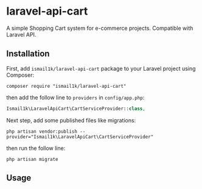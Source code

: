 # laravel-api-cart
A simple Shopping Cart system for e-commerce projects. Compatible with Laravel API.

## Installation
First, add `ismail1k/laravel-api-cart` package to your Laravel project using Composer:
```shell
composer require "ismail1k/laravel-api-cart"
```
then add the follow line to `providers` in `config/app.php`:
```php
Ismail1k\LaravelApiCart\CartServiceProvider::class,
```
Next step, add some published files like migrations: 
```shell
php artisan vendor:publish --provider="Ismail1k\LaravelApiCart\CartServiceProvider"
```
then run the follow line:
```shell
php artisan migrate
```

## Usage
